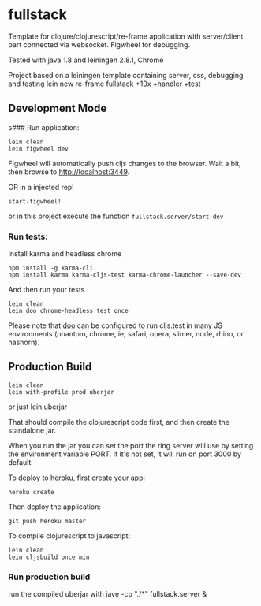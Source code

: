 # fullstack

Template for clojure/clojurescript/re-frame application with server/client part connected via websocket. Figwheel for debugging.

Tested with java 1.8 and leiningen 2.8.1, Chrome

Project based on a leiningen template containing server, css, debugging and testing
lein new re-frame fullstack +10x +handler +test

## Development Mode

s### Run application:

```
lein clean
lein figwheel dev
```

Figwheel will automatically push cljs changes to the browser.
Wait a bit, then browse to [http://localhost:3449](http://localhost:3449).


OR in a injected repl
```
start-figwheel!
```
or in this project execute the function ```fullstack.server/start-dev```


### Run tests:

Install karma and headless chrome

```
npm install -g karma-cli
npm install karma karma-cljs-test karma-chrome-launcher --save-dev
```

And then run your tests

```
lein clean
lein doo chrome-headless test once
```

Please note that [doo](https://github.com/bensu/doo) can be configured to run cljs.test in many JS environments (phantom, chrome, ie, safari, opera, slimer, node, rhino, or nashorn).

## Production Build

```
lein clean
lein with-profile prod uberjar
```
or just lein uberjar

That should compile the clojurescript code first, and then create the standalone jar.

When you run the jar you can set the port the ring server will use by setting the environment variable PORT.
If it's not set, it will run on port 3000 by default.


To deploy to heroku, first create your app:

```
heroku create
```

Then deploy the application:

```
git push heroku master
```

To compile clojurescript to javascript:

```
lein clean
lein cljsbuild once min
```

### Run production build

run the compiled uberjar with
jave -cp "./*" fullstack.server &

